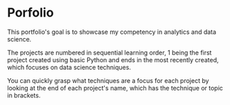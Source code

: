 # Porfolio
This portfolio's goal is to showcase my competency in analytics and data science. 

The projects are numbered in sequential learning order, 1 being the first project created using basic Python and ends in the most recently created, which focuses on data science techniques. 

You can quickly grasp what techniques are a focus for each project by looking at the end of each project's name, which has the technique or topic in brackets.
